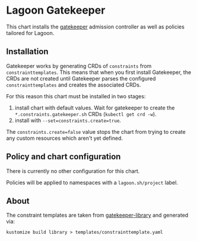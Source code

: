 # Lagoon Gatekeeper

This chart installs the [gatekeeper](https://github.com/open-policy-agent/gatekeeper) admission controller as well as policies tailored for Lagoon.

## Installation

Gatekeeper works by generating CRDs of `constraints` from `constrainttemplates`.
This means that when you first install Gatekeeper, the CRDs are not created until Gatekeeper parses the configured `constrainttemplates` and creates the associated CRDs.

For this reason this chart must be installed in two stages:

1. install chart with default values. Wait for gatekeeper to create the `*.constraints.gatekeeper.sh` CRDs (`kubectl get crd -w`).
2. install with `--set=constraints.create=true`.

The `constraints.create=false` value stops the chart from trying to create any custom resources which aren't yet defined.

## Policy and chart configuration

There is currently no other configuration for this chart.

Policies will be applied to namespaces with a `lagoon.sh/project` label.

## About

The constraint templates are taken from [gatekeeper-library](https://github.com/open-policy-agent/gatekeeper-library) and generated via:

```
kustomize build library > templates/constrainttemplate.yaml
```
